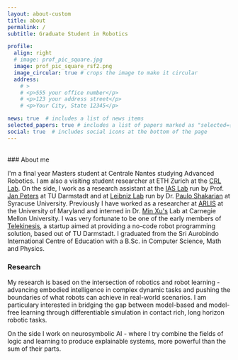 ```yaml
---
layout: about-custom
title: about
permalink: /
subtitle: Graduate Student in Robotics

profile:
  align: right
  # image: prof_pic_square.jpg
  image: prof_pic_square_rsf2.png
  image_circular: true # crops the image to make it circular
  address: 
    # >
    # <p>555 your office number</p>
    # <p>123 your address street</p>
    # <p>Your City, State 12345</p>

news: true  # includes a list of news items
selected_papers: true # includes a list of papers marked as "selected={true}"
social: true  # includes social icons at the bottom of the page
---
```

<br>
### About me <br>

I'm a final year Masters student at Centrale Nantes studying Advanced Robotics. I am also a visiting student researcher at ETH Zurich at the [CRL Lab](https://crl.ethz.ch/index.html). On the side, I work as a research assistant at the [IAS Lab](https://www.ias.informatik.tu-darmstadt.de/Main/LandingPage?from=Main.HomePage) run by Prof. [Jan Peters](https://www.ias.informatik.tu-darmstadt.de/Team/JanPeters) at TU Darmstadt and at [Leibniz Lab](https://leibniz.syracuse.edu/) run by Dr. [Paulo Shakarian](https://ecs.syracuse.edu/faculty-staff/paulo-shakarian) at Syracuse University. Previously I have worked as a researcher at [ARLIS](https://www.arlis.umd.edu/) at the University of Maryland and interned in Dr. [Min Xu's](https://cbd.cmu.edu/people/xu.html) Lab at Carnegie Mellon University. I was very fortunate to be one of the early members of [Telekinesis](https://telekinesis.ai/), a startup aimed at providing a no-code robot programming solution, based out of TU Darmstadt. I graduated from the Sri Aurobindo International Centre of Education with a B.Sc. in Computer Science, Math and Physics.

### Research
My research is based on the intersection of robotics and robot learning - advancing embodied intelligence in complex dynamic tasks and pushing the boundaries of what robots can achieve in real-world scenarios. I am particulary interested in bridging the gap between model-based and model-free learning through differentiable simulation in contact rich, long horizon robotic tasks.

On the side I work on neurosymbolic AI - where I try combine the fields of logic and learning to produce explainable systems, more powerful than the sum of their parts.
